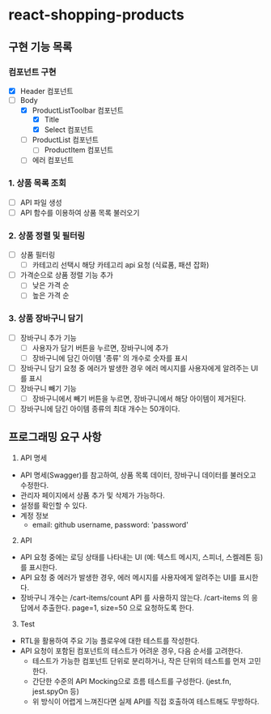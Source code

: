 # react-shopping-products

## 구현 기능 목록

### 컴포넌트 구현

- [x] Header 컴포넌트
- [ ] Body
  - [x] ProductListToolbar 컴포넌트
    - [x] Title
    - [x] Select 컴포넌트
  - [ ] ProductList 컴포넌트
    - [ ] ProductItem 컴포넌트
  - [ ] 에러 컴포넌트

### 1. 상품 목록 조회

- [ ] API 파일 생성
- [ ] API 함수를 이용하여 상품 목록 불러오기

### 2. 상품 정렬 및 필터링

- [ ] 상품 필터링
  - [ ] 카테고리 선택시 해당 카테고리 api 요청 (식료품, 패션 잡화)
- [ ] 가격순으로 상품 정렬 기능 추가
  - [ ] 낮은 가격 순
  - [ ] 높은 가격 순

### 3. 상품 장바구니 담기

- [ ] 장바구니 추가 기능
  - [ ] 사용자가 담기 버튼을 누르면, 장바구니에 추가
  - [ ] 장바구니에 담긴 아이템 '종류' 의 개수로 숫자를 표시
- [ ] 장바구니 담기 요청 중 에러가 발생한 경우 에러 메시지를 사용자에게 알려주는 UI를 표시
- [ ] 장바구니 빼기 기능
  - [ ] 장바구니에서 빼기 버튼을 누르면, 장바구니에서 해당 아이템이 제거된다.
- [ ] 장바구니에 담긴 아이템 종류의 최대 개수는 50개이다.

## 프로그래밍 요구 사항

1. API 명세

- API 명세(Swagger)를 참고하여, 상품 목록 데이터, 장바구니 데이터를 불러오고 수정한다.
- 관리자 페이지에서 상품 추가 및 삭제가 가능하다.
- 설정를 확인할 수 있다.
- 계정 정보
  - email: github username, password: 'password'

2. API

- API 요청 중에는 로딩 상태를 나타내는 UI (예: 텍스트 메시지, 스피너, 스켈레톤 등)를 표시한다.
- API 요청 중 에러가 발생한 경우, 에러 메시지를 사용자에게 알려주는 UI를 표시한다.
- 장바구니 개수는 /cart-items/count API 를 사용하지 않는다. /cart-items 의 응답에서 추출한다. page=1, size=50 으로 요청하도록 한다.

3. Test

- RTL을 활용하여 주요 기능 플로우에 대한 테스트를 작성한다.
- API 요청이 포함된 컴포넌트의 테스트가 어려운 경우, 다음 순서를 고려한다.
  - 테스트가 가능한 컴포넌트 단위로 분리하거나, 작은 단위의 테스트를 먼저 고민한다.
  - 간단한 수준의 API Mocking으로 흐름 테스트를 구성한다. (jest.fn, jest.spyOn 등)
  - 위 방식이 어렵게 느껴진다면 실제 API를 직접 호출하여 테스트해도 무방하다.
